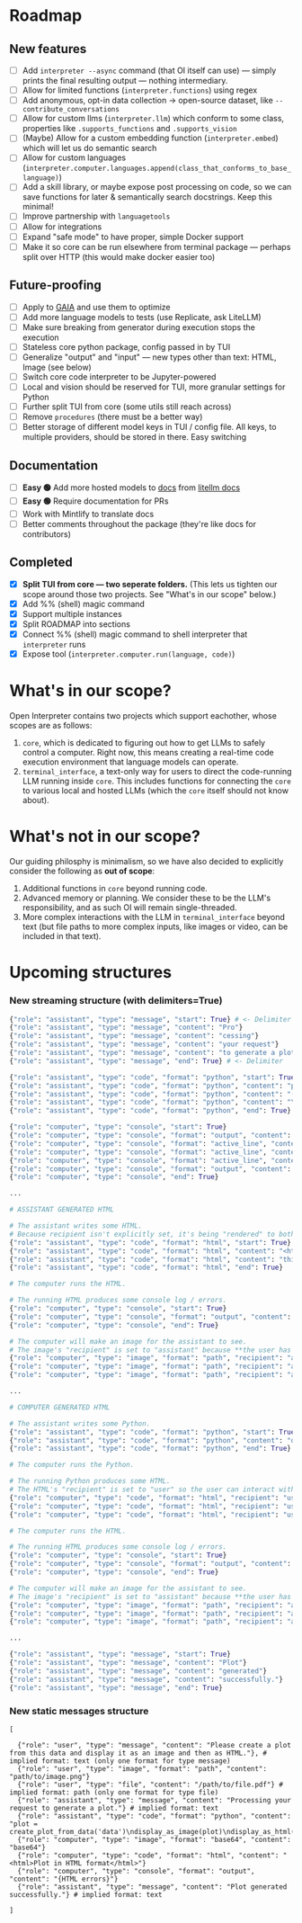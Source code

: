 # Roadmap

## New features

- [ ] Add `interpreter --async` command (that OI itself can use) — simply prints the final resulting output — nothing intermediary.
- [ ] Allow for limited functions (`interpreter.functions`) using regex
- [ ] Add anonymous, opt-in data collection → open-source dataset, like `--contribute_conversations`
- [ ] Allow for custom llms (`interpreter.llm`) which conform to some class, properties like `.supports_functions` and `.supports_vision`
- [ ] (Maybe) Allow for a custom embedding function (`interpreter.embed`) which will let us do semantic search
- [ ] Allow for custom languages (`interpreter.computer.languages.append(class_that_conforms_to_base_language)`)
- [ ] Add a skill library, or maybe expose post processing on code, so we can save functions for later & semantically search docstrings. Keep this minimal!
- [ ] Improve partnership with `languagetools`
- [ ] Allow for integrations
- [ ] Expand "safe mode" to have proper, simple Docker support
- [ ] Make it so core can be run elsewhere from terminal package — perhaps split over HTTP (this would make docker easier too)

## Future-proofing

- [ ] Apply to [GAIA](https://huggingface.co/gaia-benchmark) and use them to optimize
- [ ] Add more language models to tests (use Replicate, ask LiteLLM)
- [ ] Make sure breaking from generator during execution stops the execution
- [ ] Stateless core python package, config passed in by TUI
- [ ] Generalize "output" and "input" — new types other than text: HTML, Image (see below)
- [ ] Switch core code interpreter to be Jupyter-powered
- [ ] Local and vision should be reserved for TUI, more granular settings for Python
- [ ] Further split TUI from core (some utils still reach across)
- [ ] Remove `procedures` (there must be a better way)
- [ ] Better storage of different model keys in TUI / config file. All keys, to multiple providers, should be stored in there. Easy switching

## Documentation

- [ ] **Easy 🟢** Add more hosted models to [docs](https://github.com/KillianLucas/open-interpreter/tree/main/docs/language-model-setup/hosted-models) from [litellm docs](https://docs.litellm.ai/docs/)
- [ ] **Easy 🟢** Require documentation for PRs
- [ ] Work with Mintlify to translate docs
- [ ] Better comments throughout the package (they're like docs for contributors)

## Completed

- [x] **Split TUI from core — two seperate folders.** (This lets us tighten our scope around those two projects. See "What's in our scope" below.)
- [x] Add %% (shell) magic command
- [x] Support multiple instances
- [x] Split ROADMAP into sections
- [x] Connect %% (shell) magic command to shell interpreter that `interpreter` runs
- [x] Expose tool (`interpreter.computer.run(language, code)`)

# What's in our scope?

Open Interpreter contains two projects which support eachother, whose scopes are as follows:

1. `core`, which is dedicated to figuring out how to get LLMs to safely control a computer. Right now, this means creating a real-time code execution environment that language models can operate.
2. `terminal_interface`, a text-only way for users to direct the code-running LLM running inside `core`. This includes functions for connecting the `core` to various local and hosted LLMs (which the `core` itself should not know about).

# What's not in our scope?

Our guiding philosphy is minimalism, so we have also decided to explicitly consider the following as **out of scope**:

1. Additional functions in `core` beyond running code.
2. Advanced memory or planning. We consider these to be the LLM's responsibility, and as such OI will remain single-threaded.
3. More complex interactions with the LLM in `terminal_interface` beyond text (but file paths to more complex inputs, like images or video, can be included in that text).

# Upcoming structures

### New streaming structure (with delimiters=True)

```python
{"role": "assistant", "type": "message", "start": True} # <- Delimiter
{"role": "assistant", "type": "message", "content": "Pro"}
{"role": "assistant", "type": "message", "content": "cessing"}
{"role": "assistant", "type": "message", "content": "your request"}
{"role": "assistant", "type": "message", "content": "to generate a plot."}
{"role": "assistant", "type": "message", "end": True} # <- Delimiter

{"role": "assistant", "type": "code", "format": "python", "start": True}
{"role": "assistant", "type": "code", "format": "python", "content": "plot = create_plot_from_data"}
{"role": "assistant", "type": "code", "format": "python", "content": "('data')\ndisplay_as_image(plot)"}
{"role": "assistant", "type": "code", "format": "python", "content": "\ndisplay_as_html(plot)"}
{"role": "assistant", "type": "code", "format": "python", "end": True}

{"role": "computer", "type": "console", "start": True}
{"role": "computer", "type": "console", "format": "output", "content": "a printed statement"}
{"role": "computer", "type": "console", "format": "active_line", "content": "1"}
{"role": "computer", "type": "console", "format": "active_line", "content": "2"}
{"role": "computer", "type": "console", "format": "active_line", "content": "3"}
{"role": "computer", "type": "console", "format": "output", "content": "another printed statement"}
{"role": "computer", "type": "console", "end": True}

...

# ASSISTANT GENERATED HTML

# The assistant writes some HTML.
# Because recipient isn't explicitly set, it's being "rendered" to both the user and the computer in real-time.
{"role": "assistant", "type": "code", "format": "html", "start": True}
{"role": "assistant", "type": "code", "format": "html", "content": "<html>Some"}
{"role": "assistant", "type": "code", "format": "html", "content": "thing</html>"}
{"role": "assistant", "type": "code", "format": "html", "end": True}

# The computer runs the HTML.

# The running HTML produces some console log / errors.
{"role": "computer", "type": "console", "start": True}
{"role": "computer", "type": "console", "format": "output", "content": "{HTML errors}"}
{"role": "computer", "type": "console", "end": True}

# The computer will make an image for the assistant to see.
# The image's "recipient" is set to "assistant" because **the user has already seen this HTML** as interactive HTML, in block 1
{"role": "computer", "type": "image", "format": "path", "recipient": "assistant", "start": True}
{"role": "computer", "type": "image", "format": "path", "recipient": "assistant", "content": "/path/to/html_block_render.png"}
{"role": "computer", "type": "image", "format": "path", "recipient": "assistant", "end": True}

...

# COMPUTER GENERATED HTML

# The assistant writes some Python.
{"role": "assistant", "type": "code", "format": "python", "start": True}
{"role": "assistant", "type": "code", "format": "python", "content": "display_plot_as_html(plot)"}
{"role": "assistant", "type": "code", "format": "python", "end": True}

# The computer runs the Python.

# The running Python produces some HTML.
# The HTML's "recipient" is set to "user" so the user can interact with it, but the assistant's context won't get stuffed with tokens (instead, it will get an image in a moment)
{"role": "computer", "type": "code", "format": "html", "recipient": "user", "start": True}
{"role": "computer", "type": "code", "format": "html", "recipient": "user", "content": "<html>Something</html>"}
{"role": "computer", "type": "code", "format": "html", "recipient": "user", "end": True}

# The computer runs the HTML.

# The running HTML produces some console log / errors.
{"role": "computer", "type": "console", "start": True}
{"role": "computer", "type": "console", "format": "output", "content": "{HTML errors}"}
{"role": "computer", "type": "console", "end": True}

# The computer will make an image for the assistant to see.
# The image's "recipient" is set to "assistant" because **the user has already seen this HTML** as interactive HTML, in block 2
{"role": "computer", "type": "image", "format": "path", "recipient": "assistant", "start": True}
{"role": "computer", "type": "image", "format": "path", "recipient": "assistant", "content": "/path/to/html_block_render.png"}
{"role": "computer", "type": "image", "format": "path", "recipient": "assistant", "end": True}

...

{"role": "assistant", "type": "message", "start": True}
{"role": "assistant", "type": "message", "content": "Plot"}
{"role": "assistant", "type": "message", "content": "generated"}
{"role": "assistant", "type": "message", "content": "successfully."}
{"role": "assistant", "type": "message", "end": True}
```

### New static messages structure

```
[

  {"role": "user", "type": "message", "content": "Please create a plot from this data and display it as an image and then as HTML."}, # implied format: text (only one format for type message)
  {"role": "user", "type": "image", "format": "path", "content": "path/to/image.png"}
  {"role": "user", "type": "file", "content": "/path/to/file.pdf"} # implied format: path (only one format for type file)
  {"role": "assistant", "type": "message", "content": "Processing your request to generate a plot."} # implied format: text
  {"role": "assistant", "type": "code", "format": "python", "content": "plot = create_plot_from_data('data')\ndisplay_as_image(plot)\ndisplay_as_html(plot)"}
  {"role": "computer", "type": "image", "format": "base64", "content": "base64"}
  {"role": "computer", "type": "code", "format": "html", "content": "<html>Plot in HTML format</html>"}
  {"role": "computer", "type": "console", "format": "output", "content": "{HTML errors}"}
  {"role": "assistant", "type": "message", "content": "Plot generated successfully."} # implied format: text

]
```
